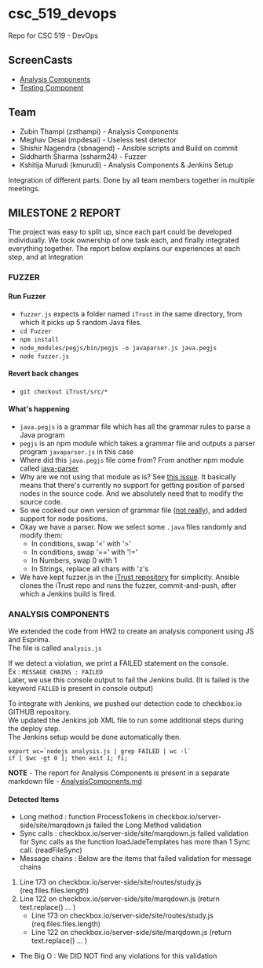 # csc_519_devops
Repo for CSC 519 - DevOps

## ScreenCasts 
- [Analysis Components](https://youtu.be/FPh9yERc7F8)
- [Testing Component](https://youtu.be/-On7yzNOh_k)

## Team
- Zubin Thampi (zsthampi) - Analysis Components
- Meghav Desai (mpdesai) - Useless test detector
- Shishir Nagendra (sbnagend) - Ansible scripts and Build on commit
- Siddharth Sharma (ssharm24) - Fuzzer
- Kshitija Murudi (kmurudi) - Analysis Components & Jenkins Setup

Integration of different parts. Done by all team members together in multiple meetings.

## MILESTONE 2 REPORT

The project was easy to split up, since each part could be developed individually. We took ownership of one task each, and finally integrated everything together. The report below explains our experiences at each step, and at Integration
### FUZZER 

#### Run Fuzzer
- `fuzzer.js` expects a folder named `iTrust` in the same directory, from which it picks up 5 random Java files.
- `cd Fuzzer`
- `npm install`
- `node_modules/pegjs/bin/pegjs -o javaparser.js java.pegjs`
- `node fuzzer.js`

#### Revert back changes
- `git checkout iTrust/src/*`

#### What's happening
- `java.pegjs` is a grammar file which has all the grammar rules to parse a Java program
- `pegjs` is an npm module which takes a grammar file and outputs a parser program `javaparser.js` in this case
- Where did this `java.pegjs` file come from? From another npm module called [java-parser](https://github.com/mazko/jsjavaparser)
- Why are we not using that module as is? See [this issue](https://github.com/mazko/jsjavaparser/issues/7). It basically means that there's currently no support for getting position of parsed nodes in the source code. And we absolutely need that to modify the source code. 
- So we cooked our own version of grammar file ([not really](https://github.com/mazko/jsjavaparser/issues/7#issuecomment-286941614)), and added support for node positions.
- Okay we have a parser. Now we select some `.java` files randomly and modify them:
    + In conditions, swap '<' with '>'
    + In conditions, swap '==' with '!='
    + In Numbers, swap 0 with 1
    + In Strings, replace all chars with 'z's
- We have kept fuzzer.js in the [iTrust repository](https://github.ncsu.edu/zsthampi/iTrust-v23) for simplicity. Ansible clones the iTrust repo and runs the fuzzer, commit-and-push, after which a Jenkins build is fired.

### ANALYSIS COMPONENTS 

We extended the code from HW2 to create an analysis component using JS and Esprima. </br>
The file is called `analysis.js`

If we detect a violation, we print a FAILED statement on the console. </br>
Ex : `MESSAGE CHAINS : FAILED` </br>
Later, we use this console output to fail the Jenkins build. (It is failed is the keyword `FAILED` is present in console output)

To integrate with Jenkins, we pushed our detection code to checkbox.io GITHUB repository. </br>
We updated the Jenkins job XML file to run some additional steps during the deploy step. </br>
The Jenkins setup would be done automatically then. </br>

```
export wc=`nodejs analysis.js | grep FAILED | wc -l`
if [ $wc -gt 0 ]; then exit 1; fi;
```
**NOTE** - 
The report for Analysis Components is present in a separate markdown file - [AnalysisComponents.md](https://github.ncsu.edu/zsthampi/csc_519_devops/blob/milestone2/AnalysisComponents.md)
#### Detected Items
- Long method : function ProcessTokens in checkbox.io/server-side/site/marqdown.js failed the Long Method validation
- Sync calls : checkbox.io/server-side/site/marqdown.js failed validation for Sync calls as the function loadJadeTemplates has more than 1 Sync call. (readFileSync)
- Message chains : 
Below are the items that failed validation for message chains 
1. Line 173 on checkbox.io/server-side/site/routes/study.js (req.files.files.length)
2. Line 122 on checkbox.io/server-side/site/marqdown.js (return text.replace() ... )
    + Line 173 on checkbox.io/server-side/site/routes/study.js (req.files.files.length)
    + Line 122 on checkbox.io/server-side/site/marqdown.js (return text.replace() ... )
- The Big O : We DID NOT find any violations for this validation
